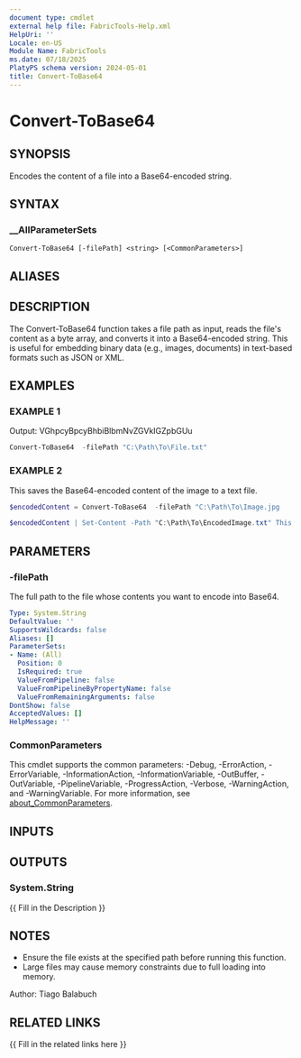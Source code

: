 ```yaml
---
document type: cmdlet
external help file: FabricTools-Help.xml
HelpUri: ''
Locale: en-US
Module Name: FabricTools
ms.date: 07/18/2025
PlatyPS schema version: 2024-05-01
title: Convert-ToBase64
---
```


# Convert-ToBase64

## SYNOPSIS

Encodes the content of a file into a Base64-encoded string.

## SYNTAX

### __AllParameterSets

```
Convert-ToBase64 [-filePath] <string> [<CommonParameters>]
```

## ALIASES

## DESCRIPTION

The Convert-ToBase64  function takes a file path as input, reads the file's content as a byte array,
and converts it into a Base64-encoded string.
This is useful for embedding binary data (e.g., images,
documents) in text-based formats such as JSON or XML.

## EXAMPLES

### EXAMPLE 1

Output: VGhpcyBpcyBhbiBlbmNvZGVkIGZpbGUu

```powershell
Convert-ToBase64  -filePath "C:\Path\To\File.txt"
```

### EXAMPLE 2

This saves the Base64-encoded content of the image to a text file.

```powershell
$encodedContent = Convert-ToBase64  -filePath "C:\Path\To\Image.jpg

$encodedContent | Set-Content -Path "C:\Path\To\EncodedImage.txt" This saves the Base64-encoded content of the image to a text file.
```

## PARAMETERS

### -filePath

The full path to the file whose contents you want to encode into Base64.

```yaml
Type: System.String
DefaultValue: ''
SupportsWildcards: false
Aliases: []
ParameterSets:
- Name: (All)
  Position: 0
  IsRequired: true
  ValueFromPipeline: false
  ValueFromPipelineByPropertyName: false
  ValueFromRemainingArguments: false
DontShow: false
AcceptedValues: []
HelpMessage: ''
```

### CommonParameters

This cmdlet supports the common parameters: -Debug, -ErrorAction, -ErrorVariable,
-InformationAction, -InformationVariable, -OutBuffer, -OutVariable, -PipelineVariable,
-ProgressAction, -Verbose, -WarningAction, and -WarningVariable. For more information, see
[about_CommonParameters](https://go.microsoft.com/fwlink/?LinkID=113216).

## INPUTS

## OUTPUTS

### System.String

{{ Fill in the Description }}

## NOTES

- Ensure the file exists at the specified path before running this function.
- Large files may cause memory constraints due to full loading into memory.

Author: Tiago Balabuch

## RELATED LINKS

{{ Fill in the related links here }}


